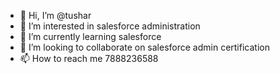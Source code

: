 - 👋 Hi, I’m @tushar
- 👀 I’m interested in salesforce administration 
- 🌱 I’m currently learning salesforce 
- 💞️ I’m looking to collaborate on salesforce admin certification 
- 📫 How to reach me 7888236588

<!---
tushar260991/tushar260991 is a ✨ special ✨ repository because its `README.md` (this file) appears on your GitHub profile.
You can click the Preview link to take a look at your changes.
--->
